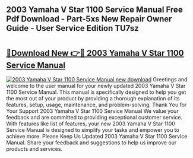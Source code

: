 ## 2003 Yamaha V Star 1100 Service Manual Free Pdf Download - Part-5xs New Repair Owner Guide - User Service Edition TU7sz

# <h2><a href="http://bc34690.oget.top/?id=2003+Yamaha+V+Star+1100+Service+Manual">🔗Download New 👉🔴 2003 Yamaha V Star 1100 Service Manual</a></h2>

[![2003 Yamaha V Star 1100 Service Manual new download](https://i.imgur.com/5g1atiW.png)](http://bc34690.oget.top/?id=2003+Yamaha+V+Star+1100+Service+Manual)
Greetings and welcome to the user manual for your newly updated 2003 Yamaha V Star 1100 Service Manual. This manual is specifically designed to help you get the most out of your product by providing a thorough explanation of its features, setup, usage, maintenance, and problem-solving. Thank You for Your Support 2003 Yamaha V Star 1100 Service Manual We value your feedback and are committed to providing exceptional customer service. With features like list of features, your new 2003 Yamaha V Star 1100 Service Manual is designed to simplify your tasks and empower you to achieve more. Please Keep Us Updated 2003 Yamaha V Star 1100 Service Manual. Share your feedback and suggestions to help us improve our products and services.
